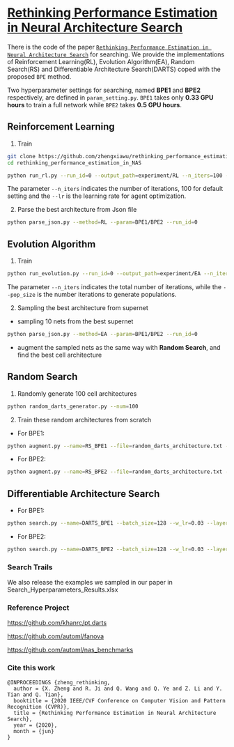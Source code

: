 # [Rethinking Performance Estimation in Neural Architecture Search](https://openaccess.thecvf.com/content_CVPR_2020/papers/Zheng_Rethinking_Performance_Estimation_in_Neural_Architecture_Search_CVPR_2020_paper.pdf)

There is the code of the paper [``Rethinking Performance Estimation in Neural Architecture Search``](https://openaccess.thecvf.com/content_CVPR_2020/papers/Zheng_Rethinking_Performance_Estimation_in_Neural_Architecture_Search_CVPR_2020_paper.pdf) for searching. We provide the implementations of Reinforcement Learning(RL), Evolution Algorithm(EA), Random Search(RS) and Differentiable Architecture Search(DARTS) coped with the proposed ``BPE`` method.

Two hyperparameter settings for searching, named **BPE1** and **BPE2** respectively, are defined in ``param_setting.py``. ``BPE1`` takes only **0.33 GPU hours** to train a full network while ``BPE2`` takes **0.5 GPU hours**.

## Reinforcement Learning

1. Train
```bash
git clone https://github.com/zhengxiawu/rethinking_performance_estimation_in_NAS.git
cd rethinking_performance_estimation_in_NAS

python run_rl.py --run_id=0 --output_path=experiment/RL --n_iters=100 --lr=1e-1 --param=BPE1/BPE2
```
The parameter ``--n_iters`` indicates the number of iterations, 100 for default setting and the ``--lr`` is the learning rate for agent optimization.

2. Parse the best architecture from Json file
```bash
python parse_json.py --method=RL --param=BPE1/BPE2 --run_id=0
```


## Evolution Algorithm

1. Train
```bash
python run_evolution.py --run_id=0 --output_path=experiment/EA --n_iters=100 --pop_size=50 --param=BPE1/BPE2
```
The parameter ``--n_iters`` indicates the total number of iterations, while the ``--pop_size`` is the number iterations to generate populations.

2. Sampling the best architecture from supernet

- sampling 10 nets from the best supernet
```bash
python parse_json.py --method=EA --param=BPE1/BPE2 --run_id=0
```
- augment the sampled nets as the same way with **Random Search**, and find the best cell architecture


## Random Search

1. Randomly generate 100 cell architectures
```bash
python random_darts_generator.py --num=100
```

2. Train these random architectures from scratch

- For BPE1: 
```bash
python augment.py --name=RS_BPE1 --file=random_darts_architecture.txt --data_path=data/ --save_path=experiment/ --batch_size=128 --lr=0.03 --layers=6 --init_channels=8 --epochs=10 --cutout_length=0 --image_size=16
```
- For BPE2: 
```bash
python augment.py --name=RS_BPE2 --file=random_darts_architecture.txt --data_path=data/ --save_path=experiment/ --batch_size=128 --lr=0.03 --layers=16 --init_channels=16 --epochs=30 --cutout_length=0 --image_size=16
```


## Differentiable Architecture Search

- For BPE1: 
```bash
python search.py --name=DARTS_BPE1 --batch_size=128 --w_lr=0.03 --layers=6 --init_channels=8 --epochs=10 --cutout_length=0 --image_size=16
```
- For BPE2: 
```bash
python search.py --name=DARTS_BPE2 --batch_size=128 --w_lr=0.03 --layers=16 --init_channels=16 --epochs=30 --cutout_length=0 --image_size=16
```

### Search Trails
We also release the examples we sampled in our paper in Search_Hyperparameters_Results.xlsx 

### Reference Project
https://github.com/khanrc/pt.darts

https://github.com/automl/fanova

https://github.com/automl/nas_benchmarks

### Cite this work
```
@INPROCEEDINGS {zheng_rethinking,
  author = {X. Zheng and R. Ji and Q. Wang and Q. Ye and Z. Li and Y. Tian and Q. Tian},
  booktitle = {2020 IEEE/CVF Conference on Computer Vision and Pattern Recognition (CVPR)},
  title = {Rethinking Performance Estimation in Neural Architecture Search},
  year = {2020},
  month = {jun}
}
```
